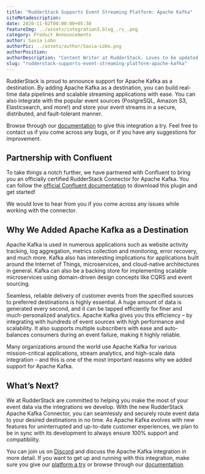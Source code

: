 ```yaml
---
title: "RudderStack Supports Event Streaming Platform: Apache Kafka"
siteMetadescription:
date: 2020-11-02T00:00:00+05:30
featureImg: ../assets/integration3.blog_.rs_.png
category: Product Announcements
author: Savia Lobo
authorPic: ../assets/author/Savia-Lobo.png
authorPosition: 
authorDescription: "Content Writer at RudderStack. Loves to be updated with the tech happenings around the globe. Loves singing and composing songs. Believes in putting the art in smart."
slug: "rudderstack-supports-event-streaming-platform-apache-kafka"
---
```

RudderStack is proud to announce support for Apache Kafka as a destination. By adding Apache Kafka as a destination, you can build real-time data pipelines and scalable streaming applications with ease. You can also integrate with the popular event sources (PostgreSQL, Amazon S3, Elasticsearch, and more!) and store your event streams in a secure, distributed, and fault-tolerant manner.

Browse through our [documentation](https://docs.rudderstack.com/destinations/kafka) to give this integration a try. Feel free to contact us if you come across any bugs, or if you have any suggestions for improvement.

**Partnership with Confluent**
------------------------------

To take things a notch further, we have partnered with Confluent to bring you an officially certified RudderStack Connector for Apache Kafka. You can follow the [official Confluent documentation](https://www.confluent.io/hub/rudderstack/kafka-connect-rudderstack) to download this plugin and get started!

We would love to hear from you if you come across any issues while working with the connector.

**Why We Added Apache Kafka as a Destination**
----------------------------------------------

Apache Kafka is used in numerous applications such as website activity tracking, log aggregation, metrics collection and monitoring, error recovery, and much more. Kafka also has interesting implications for applications built around the Internet of Things, microservices, and cloud-native architectures in general. Kafka can also be a backing store for implementing scalable microservices using domain-driven design concepts like CQRS and event sourcing.

Seamless, reliable delivery of customer events from the specified sources to preferred destinations is highly essential. A huge amount of data is generated every second, and it can be tapped efficiently for finer and much-personalized analytics. Apache Kafka gives you this efficiency – by integrating with hundreds of event sources with high performance and scalability. It also supports multiple subscribers with ease and auto-balances consumers during an event failure, making it highly reliable.

Many organizations around the world use Apache Kafka for various mission-critical applications, stream analytics, and high-scale data integration – and this is one of the most important reasons why we added support for Apache Kafka. 

**What’s Next?**
----------------

We at RudderStack are committed to helping you make the most of your event data via the integrations we develop. With the new RudderStack Apache Kafka Connector, you can seamlessly and securely route event data to your desired destinations in no time. As Apache Kafka evolves with new features for uninterrupted and up-to-date customer experiences, we plan to be in sync with its development to always ensure 100% support and compatibility.

You can join us on [Discord](https://discordapp.com/invite/xNEdEGw) and discuss the Apache Kafka integration in more detail. If you want to get up and running with this integration, make sure you give our [platform a try](https://app.rudderlabs.com/signup) or browse through our [documentation](https://docs.rudderstack.com/destinations).